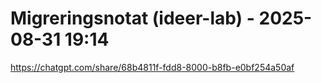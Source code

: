 # Migreringsnotat (ideer-lab) - 2025-08-31 19:14
https://chatgpt.com/share/68b4811f-fdd8-8000-b8fb-e0bf254a50af


